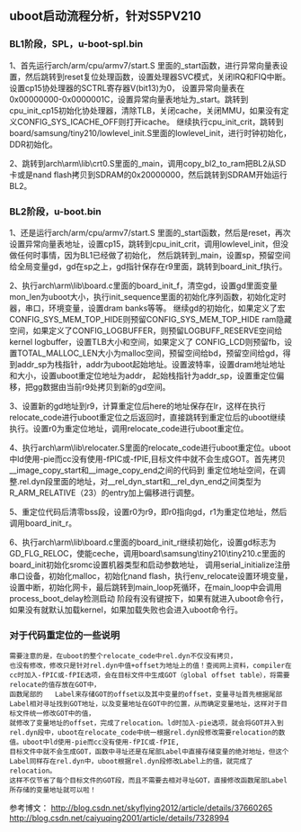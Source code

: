 ## uboot启动流程分析，针对S5PV210

### BL1阶段，SPL，u-boot-spl.bin

1、首先运行arch/arm/cpu/armv7/start.S 里面的_start函数，进行异常向量表设置，然后跳转到reset复位处理函数，设置处理器SVC模式，关闭IRQ和FIQ中断。设置cp15协处理器的SCTRL寄存器V(bit13)为0，
	设置异常向量表在0x00000000-0x0000001C，设置异常向量表地址为_start。跳转到cpu_init_cp15初始化协处理器，清除TLB，关闭cache，关闭MMU，如果没有定义CONFIG_SYS_ICACHE_OFF则打开icache。
	继续执行cpu_init_crit，跳转到board/samsung/tiny210/lowlevel_init.S里面的lowlevel_init，进行时钟初始化，DDR初始化。

2、跳转到arch\arm\lib\crt0.S里面的_main，调用copy_bl2_to_ram把BL2从SD卡或是nand flash拷贝到SDRAM的0x20000000，然后跳转到SDRAM开始运行BL2。

### BL2阶段，u-boot.bin

1、还是运行arch/arm/cpu/armv7/start.S 里面的_start函数，然后是reset，再次设置异常向量表地址，设置cp15，跳转到cpu_init_crit，调用lowlevel_init，但没做任何时事情，因为BL1已经做了初始化，
 	然后跳转到_main，设置sp，预留空间给全局变量gd，gd在sp之上，gd指针保存在r9里面，跳转到board_init_f执行。

2、执行arch\arm\lib\board.c里面的board_init_f，清空gd，设置gd里面变量mon_len为uboot大小，执行init_sequence里面的初始化序列函数，初始化定时器，串口，环境变量，设置dram banks等等。
	继续gd的初始化，如果定义了宏CONFIG_SYS_MEM_TOP_HIDE则预留CONFIG_SYS_MEM_TOP_HIDE ram隐藏空间，如果定义了CONFIG_LOGBUFFER，则预留LOGBUFF_RESERVE空间给kernel logbuffer，设置TLB大小和空间，如果定义了
 	CONFIG_LCD则预留fb，设置TOTAL_MALLOC_LEN大小为malloc空间，预留空间给bd，预留空间给gd，得到addr_sp为栈指针，addr为uboot起始地址。设置波特率，设置dram地址地址和大小，设置uboot重定位地址为addr，
	起始栈指针为addr_sp，设置重定位偏移，把gg数据由当前r9处拷贝到新的gd空间。

 3、设置新的gd地址到r9，计算重定位后here的地址保存在lr，这样在执行relocate_code进行uboot重定位之后返回时，直接跳转到重定位后的uboot继续执行。设置r0为重定位地址，调用relocate_code进行uboot重定位。

 4、执行arch\arm\lib\relocater.S里面的relocate_code进行uboot重定位。uboot中ld使用-pie而cc没有使用-fPIC或-fPIE,目标文件中就不会生成GOT。首先拷贝__image_copy_start和__image_copy_end之间的代码到
	重定位地址空间，在调整.rel.dyn段里面的地址，对__rel_dyn_start和__rel_dyn_end之间类型为R_ARM_RELATIVE（23）的entry加上偏移进行调整。

 5、重定位代码后清零bss段，设置r0为r9，即r0指向gd，r1为重定位地址，然后调用board_init_r。

 6、执行arch\arm\lib\board.c里面的board_init_r继续初始化，设置gd标志为GD_FLG_RELOC，使能ceche，调用board\samsung\tiny210\tiny210.c里面的board_init初始化sromc设置机器类型和启动参数地址，
	调用serial_initialize注册串口设备，初始化malloc，初始化nand flash，执行env_relocate设置环境变量，设置中断，初始化网卡，最后跳转到main_loop死循环，在main_loop中会调用process_boot_delay检测启动
	阶段有没有键按下，如果有就进入uboot命令行，如果没有就默认加载kernel，如果加载失败也会进入uboot命令行。

### 对于代码重定位的一些说明

	需要注意的是，在uboot的整个relocate_code中rel.dyn不仅没有拷贝，
	也没有修改，修改只是针对rel.dyn中值+offset为地址上的值！查阅网上资料，compiler在cc时加入-fPIC或-fPIE选项，会在目标文件中生成GOT（global offset table），将需要relocate的值存放在GOT中，
	函数尾部的	Label来存储GOT的offset以及其中变量的offset，变量寻址首先根据尾部Label相对寻址找到GOT地址，以及变量地址在GOT中的位置，从而确定变量地址，这样对于目标文件统一修改GOT中的值，
	就修改了变量地址的offset，完成了relocation。ld时加入-pie选项，就会将GOT并入到rel.dyn段中，uboot在relocate_code中统一根据rel.dyn段修改需要relocation的数值。uboot中ld使用-pie而cc没有使用-fPIC或-fPIE,
	目标文件中就不会生成GOT，函数中寻址还是在尾部Label中直接存储变量的绝对地址，但这个Label同样存在rel.dyn中，uboot根据rel.dyn段修改Label上的值，就完成了relocation。
	这样不仅节省了每个目标文件的GOT段，而且不需要去相对寻址GOT，直接修改函数尾部Label所存储的变量地址就可以啦！

参考博文：
http://blog.csdn.net/skyflying2012/article/details/37660265
http://blog.csdn.net/caiyuqing2001/article/details/7328994
